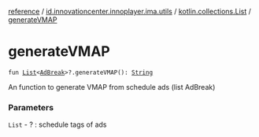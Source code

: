 [reference](../../index.md) / [id.innovationcenter.innoplayer.ima.utils](../index.md) / [kotlin.collections.List](index.md) / [generateVMAP](./generate-v-m-a-p.md)

# generateVMAP

`fun `[`List`](https://kotlinlang.org/api/latest/jvm/stdlib/kotlin.collections/-list/index.html)`<`[`AdBreak`](../../id.innovationcenter.innoplayer.media.ads/-ad-break/index.md)`>?.generateVMAP(): `[`String`](https://kotlinlang.org/api/latest/jvm/stdlib/kotlin/-string/index.html)

An function to generate VMAP from schedule ads (list AdBreak)

### Parameters

`List` - ? : schedule tags of ads